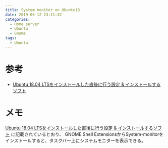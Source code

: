 ```yaml
---
title: System monitor on Ubuntu18
date: 2019-06-12 23:11:32
categories:
  - Home server
  - Ubuntu
  - Gnome
tags:
  - Ubuntu
---
```


# 参考

* [Ubuntu 18.04 LTSをインストールした直後に行う設定 & インストールするソフト]

[Ubuntu 18.04 LTSをインストールした直後に行う設定 & インストールするソフト]: https://sicklylife.jp/ubuntu/1804/settings.html


# メモ

[Ubuntu 18.04 LTSをインストールした直後に行う設定 & インストールするソフト] に記載されているとおり、
GNOME Shell ExtensionsからSystem-monitorをインストールすると、タスクバー上にシステムモニターを表示できる。
